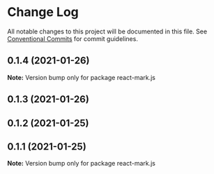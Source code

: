 # Change Log

All notable changes to this project will be documented in this file.
See [Conventional Commits](https://conventionalcommits.org) for commit guidelines.

## 0.1.4 (2021-01-26)

**Note:** Version bump only for package react-mark.js





## 0.1.3 (2021-01-26)

## 0.1.2 (2021-01-25)

## 0.1.1 (2021-01-25)

**Note:** Version bump only for package react-mark.js
